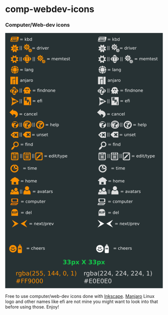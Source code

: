 # comp-webdev-icons
### Computer/Web-dev icons
![icons](icons-preview.png)

Free to use computer/web-dev icons done with [Inkscape][48d0f69f]. [Manjaro][8f9a0802] Linux logo and other names like efi are not mine you might want to look into that before using those. Enjoy!

  [48d0f69f]: https://inkscape.org/en/ "inkscape"
  [8f9a0802]: https://manjaro.github.io/ "manjaro"
